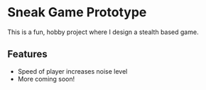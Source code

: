 # Sneak Game Prototype

This is a fun, hobby project where I design a stealth based game.

## Features

- Speed of player increases noise level
- More coming soon!
